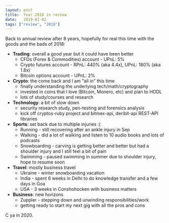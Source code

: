 ```yaml
---
layout: post
title:  Year 2018 in review
date:   2019-01-02
tags: ["review", "2018"]
---
```


Back to annual review after 8 years, hopefully for real this time with the goods and the bads of 2018:

* **Trading**: overall a good year but it could have been better
    * CFDs (Forex & Commodities) account - UPnL: 5%
    * Crypto futures account - RPnL: 440% (aka 4.4x), UPnL: 180% (aka 1.8x)
    * Bitcoin options account - UPnL: 2%
* **Crypto**: the come back and I am "all in" this time
    * finally understanding the underlying tech/math/cryptography
    * invested in coins that I love (Bitcoin, Monero, etc) and plan to HODL
    * lots of study/courses and research
* **Technology**: a bit of slow down
    * security research study, pen-testing and forensics analysis
    * kick off cryptos-ruby project and bitmex-api, deribit-api REST-API libraries
* **Sports**: set back due to multiple injuries :(
    * Running - still recovering after an ankle injury in Sep
    * Walking - did a lot of walking and listen to 10 audio books and lots of podcasts
    * Snowboarding - carving is getting better and better but had a shoulder injury and I still feel a bit of pain
    * Swimming - paused swimming in summer due to shoulder injury, hope to resume soon
* **Travel**: mostly business travel
    * Ukraine - winter snowboarding vacation
    * India - spent 6 weeks in Delhi to do knowledge transfer and a few days in Goa
    * USA - 3 weeks in Conshohocken with business matters
* **Business**: new horizons
    * Zuppler - stepping down and unwinding responsibilities/work
    * getting ready to start my next gig with all the pros and cons

C ya in 2020.
